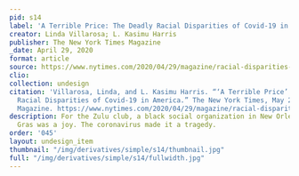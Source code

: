 ```yaml
---
pid: s14
label: 'A Terrible Price: The Deadly Racial Disparities of Covid-19 in America'
creator: Linda Villarosa; L. Kasimu Harris
publisher: The New York Times Magazine
_date: April 29, 2020
format: article
source: https://www.nytimes.com/2020/04/29/magazine/racial-disparities-covid-19.html
clio:
collection: undesign
citation: 'Villarosa, Linda, and L. Kasimu Harris. “‘A Terrible Price’: The Deadly
  Racial Disparities of Covid-19 in America.” The New York Times, May 20, 2020, sec.
  Magazine. https://www.nytimes.com/2020/04/29/magazine/racial-disparities-covid-19.html.'
description: For the Zulu club, a black social organization in New Orleans, Mardi
  Gras was a joy. The coronavirus made it a tragedy.
order: '045'
layout: undesign_item
thumbnail: "/img/derivatives/simple/s14/thumbnail.jpg"
full: "/img/derivatives/simple/s14/fullwidth.jpg"
---
```

